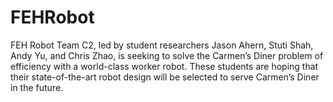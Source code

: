 # FEHRobot
FEH Robot Team C2, led by student researchers Jason Ahern, Stuti Shah, Andy Yu, and Chris Zhao, is seeking to solve the Carmen’s Diner problem of efficiency with a world-class worker robot. These students are hoping that their state-of-the-art robot design will be selected to serve Carmen’s Diner in the future.
